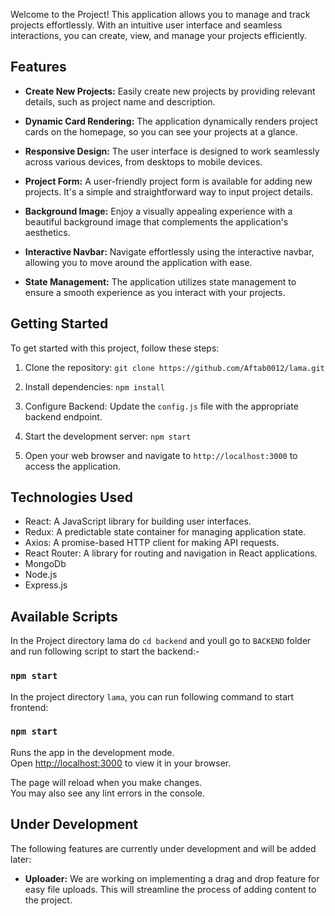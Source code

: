 Welcome to the Project! This application allows you to manage and track projects effortlessly. With an intuitive user interface and seamless interactions, you can create, view, and manage your projects efficiently.

## Features

- **Create New Projects:** Easily create new projects by providing relevant details, such as project name and description.

- **Dynamic Card Rendering:** The application dynamically renders project cards on the homepage, so you can see your projects at a glance.

- **Responsive Design:** The user interface is designed to work seamlessly across various devices, from desktops to mobile devices.

- **Project Form:** A user-friendly project form is available for adding new projects. It's a simple and straightforward way to input project details.

- **Background Image:** Enjoy a visually appealing experience with a beautiful background image that complements the application's aesthetics.

- **Interactive Navbar:** Navigate effortlessly using the interactive navbar, allowing you to move around the application with ease.

- **State Management:** The application utilizes state management to ensure a smooth experience as you interact with your projects.

## Getting Started

To get started with this project, follow these steps:

1. Clone the repository: `git clone https://github.com/Aftab0012/lama.git`

2. Install dependencies: `npm install`

3. Configure Backend: Update the `config.js` file with the appropriate backend endpoint.

4. Start the development server: `npm start`

5. Open your web browser and navigate to `http://localhost:3000` to access the application.

## Technologies Used

- React: A JavaScript library for building user interfaces.
- Redux: A predictable state container for managing application state.
- Axios: A promise-based HTTP client for making API requests.
- React Router: A library for routing and navigation in React applications.
- MongoDb
- Node.js
- Express.js

## Available Scripts

In the Project directory lama do `cd backend` and youll go to `BACKEND` folder and run following script to start the backend:-

### `npm start`

In the project directory `lama`, you can run following command to start frontend:

### `npm start`

Runs the app in the development mode.\
Open [http://localhost:3000](http://localhost:3000) to view it in your browser.

The page will reload when you make changes.\
You may also see any lint errors in the console.

## Under Development

The following features are currently under development and will be added later:

- **Uploader:** We are working on implementing a drag and drop feature for easy file uploads. This will streamline the process of adding content to the project.
